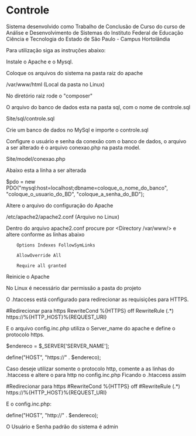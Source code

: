 # Controle
Sistema desenvolvido como Trabalho de Conclusão de Curso do curso de Análise e Desenvolvimento de Sistemas 
do Instituto Federal de Educação Ciência e Tecnologia do Estado de São Paulo - Campus Hortolândia

Para utilização siga as instruções abaixo:

Instale o Apache e o Mysql.

Coloque os arquivos do sistema na pasta raiz do apache

/var/www/html     (Local da pasta no Linux)

No diretório raiz rode o "composer"

O arquivo do banco de dados esta na pasta sql, com o nome de controle.sql

Site/sql/controle.sql

Crie um banco de dados no MySql e importe o controle.sql

Configure o usuário e senha da conexão com o banco de dados, o arquivo a ser alterado é o arquivo conexao.php na pasta model.

Site/model/conexao.php

Abaixo esta a linha a ser alterada

$pdo = new PDO("mysql:host=localhost;dbname=coloque_o_nome_do_banco", "coloque_o_usuario_do_BD", "coloque_a_senha_do_BD");

Altere o arquivo do configuração do Apache

/etc/apache2/apache2.conf    (Arquivo no Linux)

Dentro do arquivo apache2.conf procure por <Directory /var/www/> e altere conforme as linhas abaixo

        Options Indexes FollowSymLinks

        AllowOverride All

        Require all granted

Reinicie o Apache

No Linux é necessário dar permissão a pasta do projeto

O .htaccess está configurado para redirecionar as requisições para HTTPS.

#Redirecionar para https
RewriteCond %{HTTPS} off
RewriteRule (.*) https://%{HTTP_HOST}%{REQUEST_URI}

E o arquivo config.inc.php utiliza o Server_name do apache e define o protocolo https.

$endereco = $_SERVER['SERVER_NAME'];

define("HOST", "https://" . $endereco);

Caso deseje utilizar somente o protocolo http, comente a as linhas do .htaccess e altere o para http no config.inc.php
Ficando o .htaccess assim

#Redirecionar para https
#RewriteCond %{HTTPS} off
#RewriteRule (.*) https://%{HTTP_HOST}%{REQUEST_URI}

E o config.inc.php:

define("HOST", "http://" . $endereco);

O Usuário e Senha padrão do sistema é admin
